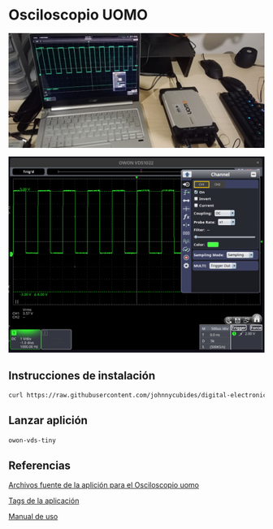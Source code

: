 # Osciloscopio UOMO

![uomo-pc](img/uomo-pc.jpg)

![uomo](img/uomo-app.png)

## Instrucciones de instalación

```bash
curl https://raw.githubusercontent.com/johnnycubides/digital-electronic-1-101/main/instruments/oscilloscope-uomo/install-owon-linux.sh | sh
```

## Lanzar aplición

```bash
owon-vds-tiny
```

## Referencias

[Archivos fuente de la aplición para el Osciloscopio uomo](https://github.com/florentbr)

[Tags de la aplicación](https://github.com/florentbr/OWON-VDS1022/tags)

[Manual de uso](https://www.testequipmentdepot.com/media/akeneo_connector/asset_files/v/d/vds_series_manual_84a1.pdf)
